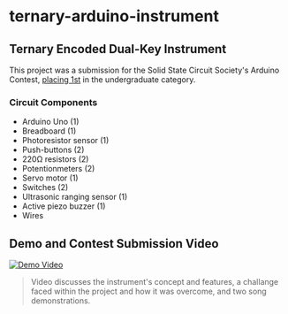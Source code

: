 # ternary-arduino-instrument

## Ternary Encoded Dual-Key Instrument 

This project was a submission for the Solid State Circuit Society's Arduino Contest, [placing 1st](https://www.sscs-arduino-contest.com/winners) in the undergraduate category. 

### Circuit Components 
- Arduino Uno (1) 
- Breadboard (1) 
- Photoresistor sensor (1) 
- Push-buttons (2)
- 220&Omega; resistors (2)
- Potentionmeters (2) 
- Servo motor (1) 
- Switches (2)
- Ultrasonic ranging sensor (1)
- Active piezo buzzer (1) 
- Wires


## Demo and Contest Submission Video
[![Demo Video](https://img.youtube.com/vi/beMKSZGa-6o/0.jpg)](https://www.youtube.com/watch?v=beMKSZGa-6o)
> Video discusses the instrument's concept and features, a challange faced within the project and how it was overcome, and two song demonstrations.   
